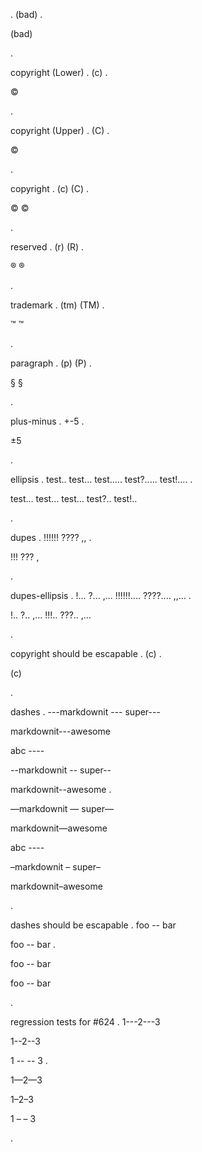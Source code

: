 .
(bad)
.
<p>(bad)</p>
.

copyright (Lower)
.
(c)
.
<p>©</p>
.

copyright (Upper)
.
(C)
.
<p>©</p>
.

copyright
.
(c) (C)
.
<p>© ©</p>
.


reserved
.
(r) (R)
.
<p>® ®</p>
.


trademark
.
(tm) (TM)
.
<p>™ ™</p>
.


paragraph
.
(p) (P)
.
<p>§ §</p>
.


plus-minus
.
+-5
.
<p>±5</p>
.


ellipsis
.
test.. test... test..... test?..... test!....
.
<p>test… test… test… test?.. test!..</p>
.


dupes
.
!!!!!! ???? ,,
.
<p>!!! ??? ,</p>
.


dupes-ellipsis
.
!... ?... ,... !!!!!!.... ????.... ,,...
.
<p>!.. ?.. ,… !!!.. ???.. ,…</p>
.

copyright should be escapable
.
\(c)
.
<p>(c)</p>
.


dashes
.
---markdownit --- super---

markdownit---awesome

abc ----

--markdownit -- super--

markdownit--awesome
.
<p>—markdownit — super—</p>
<p>markdownit—awesome</p>
<p>abc ----</p>
<p>–markdownit – super–</p>
<p>markdownit–awesome</p>
.

dashes should be escapable
.
foo \-- bar

foo -\- bar
.
<p>foo -- bar</p>
<p>foo -- bar</p>
.

regression tests for #624
.
1---2---3

1--2--3

1 -- -- 3
.
<p>1—2—3</p>
<p>1–2–3</p>
<p>1 – – 3</p>
.
